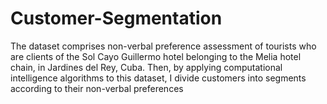 # Customer-Segmentation 
The dataset comprises non-verbal preference assessment of tourists who are clients of the Sol Cayo Guillermo hotel belonging to the Melia hotel chain, in Jardines del Rey, Cuba. Then, by applying computational intelligence algorithms to this dataset, I divide customers into segments 
according to their non-verbal preferences
